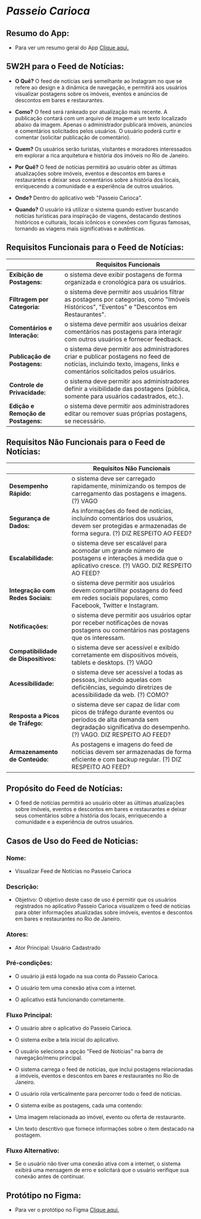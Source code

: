 # ***Passeio Carioca***

## Resumo do App:
- Para ver um resumo geral do App [Clique aqui.](https://github.com/GuiBMA/Front-End/blob/main/ResumodoAppPasseioCarioca.md)

## 5W2H para o Feed de Notícias:

- **O Quê?** O feed de notícias será semelhante ao Instagram no que se refere ao design e à dinâmica de navegação, e permitirá aos usuários visualizar postagens sobre os imóveis, eventos e anúncios de descontos em bares e restaurantes.

- **Como?** O feed será rankeado por atualização mais recente. A publicação contará com um arquivo de imagem e um texto localizado abaixo da imagem. Apenas o administrador publicará imóveis, anúncios e comentários solicitados pelos usuários. O usuário poderá curtir e comentar (solicitar publicação de comentário).

- **Quem?** Os usuários serão turistas, visitantes e moradores interessados em explorar a rica arquitetura e história dos imóveis no Rio de Janeiro.

- **Por Quê?** O feed de notícias permitirá ao usuário obter as últimas atualizações sobre imóveis, eventos e descontos em bares e restaurantes e deixar seus comentários sobre a história dos locais, enriquecendo a comunidade e a experiência de outros usuários.

- **Onde?** Dentro do aplicativo web "Passeio Carioca".

- **Quando?** O usuário irá utilizar o sistema quando estiver buscando notícias turísticas para inspiração de viagens, destacando destinos históricos e culturais, locais icônicos e conexões com figuras famosas, tornando as viagens mais significativas e autênticas.

## Requisitos Funcionais para o Feed de Notícias:

|   | **Requisitos Funcionais** |
| --- |  --- |
|  **Exibição de Postagens:**  | o sistema deve exibir postagens de forma organizada e cronológica para os usuários.  |
|  **Filtragem por Categoria:**  | o sistema deve permitir aos usuários filtrar as postagens por categorias, como "Imóveis Históricos", "Eventos" e "Descontos em Restaurantes".  |
|  **Comentários e Interação:**  | o sistema deve permitir aos usuários deixar comentários nas postagens para interagir com outros usuários e fornecer feedback.  |
|  **Publicação de Postagens:**  | o sistema deve permitir aos administradores criar e publicar postagens no feed de notícias, incluindo texto, imagens, links e comentários solicitados pelos usuários. |
|  **Controle de Privacidade:**  | o sistema deve permitir aos administradores definir a visibilidade das postagens (pública, somente para usuários cadastrados, etc.).  |
|  **Edição e Remoção de Postagens:**  | o sistema deve permitir aos administradores editar ou remover suas próprias postagens, se necessário.  |

## Requisitos Não Funcionais para o Feed de Notícias:

|   | **Requisitos Não Funcionais** |
| --- |  --- |
|  **Desempenho Rápido:**  | o sistema deve ser carregado rapidamente, minimizando os tempos de carregamento das postagens e imagens. (?) VAGO  |
|  **Segurança de Dados:**  | As informações do feed de notícias, incluindo comentários dos usuários, devem ser protegidas e armazenadas de forma segura. (?) DIZ RESPEITO AO FEED?  |
|  **Escalabilidade:**  | o sistema deve ser escalável para acomodar um grande número de postagens e interações à medida que o aplicativo cresce. (?) VAGO. DIZ RESPEITO AO FEED?  |
|  **Integração com Redes Sociais:**  | o sistema deve permitir aos usuários devem compartilhar postagens do feed em redes sociais populares, como Facebook, Twitter e Instagram. |
|  **Notificações:**  | o sistema deve permitir aos usuários optar por receber notificações de novas postagens ou comentários nas postagens que os interessam.  |
|  **Compatibilidade de Dispositivos:**  | o sistema deve ser acessível e exibido corretamente em dispositivos móveis, tablets e desktops. (?) VAGO  |
|  **Acessibilidade:**  | o sistema deve ser acessível a todas as pessoas, incluindo aquelas com deficiências, seguindo diretrizes de acessibilidade da web. (?) COMO?  |
|  **Resposta a Picos de Tráfego:**  | o sistema deve ser capaz de lidar com picos de tráfego durante eventos ou períodos de alta demanda sem degradação significativa do desempenho. (?) VAGO. DIZ RESPEITO AO FEED?  |
|  **Armazenamento de Conteúdo:**  | As postagens e imagens do feed de notícias devem ser armazenadas de forma eficiente e com backup regular. (?) DIZ RESPEITO AO FEED?  |

## Propósito do Feed de Notícias:
  - O feed de notícias permitirá ao usuário obter as últimas atualizações sobre imóveis, eventos e descontos em bares e restaurantes e deixar seus comentários sobre a história dos locais, enriquecendo a comunidade e a experiência de outros usuários.

## Casos de Uso do Feed de Noticias:

### Nome:
  - Visualizar Feed de Notícias no Passeio Carioca

### Descrição:
  - Objetivo: O objetivo deste caso de uso é permitir que os usuários registrados no aplicativo Passeio Carioca visualizem o feed de notícias para obter informações atualizadas sobre imóveis, eventos e descontos em bares e restaurantes no Rio de Janeiro.

### Atores:
  - Ator Principal: Usuário Cadastrado

### Pré-condições:
  - O usuário já está logado na sua conta do Passeio Carioca.
    
  - O usuário tem uma conexão ativa com a internet.
    
  - O aplicativo está funcionando corretamente.

### Fluxo Principal:
  - O usuário abre o aplicativo do Passeio Carioca.

  - O sistema exibe a tela inicial do aplicativo.

  - O usuário seleciona a opção "Feed de Notícias" na barra de navegação/menu principal.

  - O sistema carrega o feed de notícias, que inclui postagens relacionadas a imóveis, eventos e descontos em bares e restaurantes no Rio de Janeiro.

  - O usuário rola verticalmente para percorrer todo o  feed de notícias.

  - O sistema exibe as postagens, cada uma contendo:

  - Uma imagem relacionada ao imóvel, evento ou oferta de restaurante.
  
  - Um texto descritivo que fornece informações sobre o item destacado na postagem.

### Fluxo Alternativo:
    
  - Se o usuário não tiver uma conexão ativa com a internet, o sistema exibirá uma mensagem de erro e solicitará que o usuário verifique sua conexão antes de continuar.

## Protótipo no Figma:

  - Para ver o protótipo no Figma [Clique aqui.](https://www.figma.com/file/TZKPPiPGJN272c5gvNoLDU/Untitled?type=design&node-id=0%3A1&mode=design&t=a8n63SUSurKuNbyY-1)
